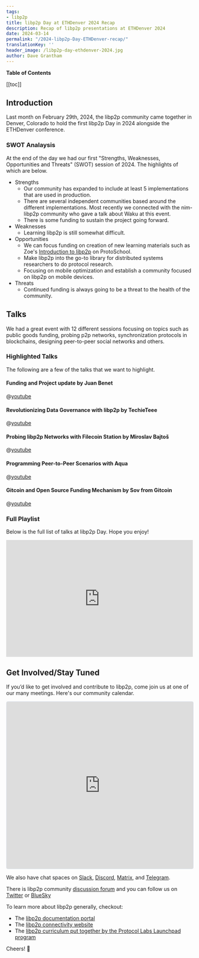 ```yaml
---
tags:
- libp2p
title: libp2p Day at ETHDenver 2024 Recap
description: Recap of libp2p presentations at ETHDenver 2024
date: 2024-03-14
permalink: "/2024-libp2p-Day-ETHDenver-recap/"
translationKey: ''
header_image: /libp2p-day-ethdenver-2024.jpg
author: Dave Grantham
---
```


**Table of Contents**

[[toc]]

## Introduction

Last month on February 29th, 2024, the libp2p community came together in
Denver, Colorado to hold the first libp2p Day in 2024 alongside the ETHDenver
conference.  

### SWOT Analaysis

At the end of the day we had our first "Strengths, Weaknesses, Opportunities
and Threats" (SWOT) session of 2024. The highlights of which are below.

- Strengths
  - Our community has expanded to include at least 5 implementations that are used in production.
  - There are several independent communities based around the different implementations. Most recently we connected with the nim-libp2p community who gave a talk about Waku at this event.
  - There is some funding to sustain the project going forward.
- Weaknesses 
  - Learning libp2p is still somewhat difficult.
- Opportunities
  - We can focus funding on creation of new learning materials such as Zoe's [Introduction to libp2p](https://libp2p.ecosystem-dashboard.com/home?range=7) on ProtoSchool.
  - Make libp2p into the go-to library for distributed systems researchers to do protocol research.
  - Focusing on mobile optimization and establish a community focused on libp2p on mobile devices.
- Threats
  - Continued funding is always going to be a threat to the health of the community.

## Talks

We had a great event with 12 different sessions focusing on topics
such as public goods funding, probing p2p networks, synchronization protocols
in blockchains, designing peer-to-peer social networks and others.

### Highlighted Talks

The following are a few of the talks that we want to highlight.

#### Funding and Project update by Juan Benet

@[youtube](6-X1wcygmsI)

#### Revolutionizing Data Governance with libp2p by TechieTeee

@[youtube](BBLRX6AkMOs)

#### Probing libp2p Networks with Filecoin Station by Miroslav Bajtoš

@[youtube](iMWeMq1UwqE)

#### Programming Peer-to-Peer Scenarios with Aqua

@[youtube](jsqEM6MuUKI)

#### Gitcoin and Open Source Funding Mechanism by Sov from Gitcoin

@[youtube](3XIoD6X-n-s)

### Full Playlist

Below is the full list of talks at libp2p Day. Hope you enjoy!

<iframe
  width="100%"
  height="315"
  src="https://www.youtube.com/embed/videoseries?list=PLX9e-uG608s8gXfpFi9fbx51RmYtmARSt"
  title="YouTube video player"
  frameborder="0"
  allow="accelerometer; autoplay; clipboard-write; encrypted-media; gyroscope; picture-in-picture; web-share"
  referrerpolicy="strict-origin-when-cross-origin"
  allowfullscreen
></iframe>

## Get Involved/Stay Tuned

If you’d like to get involved and contribute to libp2p, come join us at one of
our many meetings. Here's our community calendar.

<iframe
  src="https://lu.ma/embed/calendar/cal-7CPAnJtz4A4aj2X/events?compact=true&lt=light"
  width="100%"
  height="450"
  frameborder="0"
  style="border: 1px solid #bfcbda88; border-radius: 4px;"
  allowfullscreen=""
  aria-hidden="false"
  tabindex="0"
></iframe>

We also have chat spaces on
[Slack](https://filecoinproject.slack.com/archives/C06HV0D00E5),
[Discord](https://discord.gg/ehaey3C733),
[Matrix](https://matrix.to/#/#libp2p-community:matrix.org), and
[Telegram](https://t.me/libp2p_community/11).

There is libp2p community [discussion forum](https://discuss.libp2p.io/) and
you can follow us on [Twitter](https://twitter.com/libp2p) or
[BlueSky](https://bsky.app/profile/libp2p.bsky.social)

To learn more about libp2p generally, checkout:

- The [libp2p documentation portal](https://docs.libp2p.io/)
- The [libp2p connectivity website](https://connectivity.libp2p.io/)
- The [libp2p curriculum put together by the Protocol Labs Launchpad program](https://curriculum.pl-launchpad.io/curriculum/libp2p/introduction/)

Cheers! 🍻
